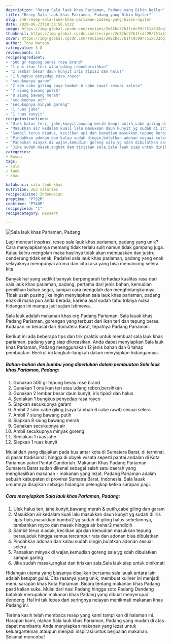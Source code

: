 ```yaml
---
description: "Resep Sala lauk khas Pariaman, Padang yang Bikin Ngiler"
title: "Resep Sala lauk khas Pariaman, Padang yang Bikin Ngiler"
slug: 248-resep-sala-lauk-khas-pariaman-padang-yang-bikin-ngiler
date: 2020-06-23T18:33:56.632Z
image: https://img-global.cpcdn.com/recipes/2e82bc37b1fcdc99/751x532cq70/sala-lauk-khas-pariaman-padang-foto-resep-utama.jpg
thumbnail: https://img-global.cpcdn.com/recipes/2e82bc37b1fcdc99/751x532cq70/sala-lauk-khas-pariaman-padang-foto-resep-utama.jpg
cover: https://img-global.cpcdn.com/recipes/2e82bc37b1fcdc99/751x532cq70/sala-lauk-khas-pariaman-padang-foto-resep-utama.jpg
author: Tony Watson
ratingvalue: 3.8
reviewcount: 15
recipeingredient:
- "500 gr tepung beras rose brand"
- "1 ons ikan teri atau udang rebonbersihkan"
- "2 lembar besar daun kunyit iris tipis2 dan halus"
- "1 bungkus penyedap rasa royco"
- "secukupnya garam"
- "2 sdm cabe giling saya tambah 6 cabe rawit sesuai selera"
- "7 siung bawang putih"
- "8 siung bawang merah"
- "secukupnya air"
- "secukupnya minyak goreng"
- "1 ruas jahe"
- "1 ruas kunyit"
recipeinstructions:
- "Ulek halus teri, jahe,kunyit,bawang merah &amp; putih,cabe giling dan garam"
- "Masukkan air kedalam kuali lalu masukkan daun kunyit yg sudah di iris tipis-tipis,masukkan bumbu2 yg sudah di giling halus sebelumnya, tambahkan royco dan masak hingga air benar2 mendidih"
- "Sambil terus diaduk, kecilkan api dan kemudian masukkan tepung beras,aduk hingga semua tercampur rata dan adonan bisa dibulatkan"
- "Pindahkan adonan dan kalau sudah dingin,bulatkan adonan sesuai selera"
- "Panaskan minyak di wajan,kemudian goreng sala yg sdah dibulatkan sampai garing"
- "Jika sudah masak,angkat dan tiriskan sala.Sala lauk siap untuk dinikmati"
categories:
- Resep
tags:
- sala
- lauk
- khas

katakunci: sala lauk khas 
nutrition: 263 calories
recipecuisine: Indonesian
preptime: "PT32M"
cooktime: "PT48M"
recipeyield: "1"
recipecategory: Dessert

---
```



![Sala lauk khas Pariaman, Padang](https://img-global.cpcdn.com/recipes/2e82bc37b1fcdc99/751x532cq70/sala-lauk-khas-pariaman-padang-foto-resep-utama.jpg)

Lagi mencari inspirasi resep sala lauk khas pariaman, padang yang unik? Cara menyiapkannya memang tidak terlalu sulit namun tidak gampang juga. Kalau keliru mengolah maka hasilnya tidak akan memuaskan dan justru cenderung tidak enak. Padahal sala lauk khas pariaman, padang yang enak selayaknya mempunyai aroma dan cita rasa yang bisa memancing selera kita.

Banyak hal yang sedikit banyak berpengaruh terhadap kualitas rasa dari sala lauk khas pariaman, padang, pertama dari jenis bahan, kemudian pemilihan bahan segar, sampai cara mengolah dan menghidangkannya. Tidak usah pusing jika ingin menyiapkan sala lauk khas pariaman, padang enak di mana pun anda berada, karena asal sudah tahu triknya maka hidangan ini mampu jadi sajian istimewa.

Sala lauk adalah makanan khas org Padang Pariaman. Sala lauak khas Padang Pariaman, gorengan yang terbuat dari ikan teri dan tepung beras. Kudapan ini berasal dari Sumatera Barat, tepatnya Padang Pariaman.


Berikut ini ada beberapa tips dan trik praktis untuk membuat sala lauk khas pariaman, padang yang siap dikreasikan. Anda dapat menyiapkan Sala lauk khas Pariaman, Padang menggunakan 12 jenis bahan dan 6 tahap pembuatan. Berikut ini langkah-langkah dalam menyiapkan hidangannya.

<!--inarticleads1-->

##### Bahan-bahan dan bumbu yang diperlukan dalam pembuatan Sala lauk khas Pariaman, Padang:

1. Gunakan 500 gr tepung beras rose brand
1. Gunakan 1 ons ikan teri atau udang rebon,bersihkan
1. Gunakan 2 lembar besar daun kunyit, iris tipis2 dan halus
1. Sediakan 1 bungkus penyedap rasa royco
1. Siapkan secukupnya garam
1. Ambil 2 sdm cabe giling (saya tambah 6 cabe rawit) sesuai selera
1. Ambil 7 siung bawang putih
1. Siapkan 8 siung bawang merah
1. Gunakan secukupnya air
1. Ambil secukupnya minyak goreng
1. Sediakan 1 ruas jahe
1. Siapkan 1 ruas kunyit


Mulai dari yang dijajakan pada bus antar kota di Sumatera Barat, di terminal, di pasar tradisional, hingga di obyek wisata seperti pantai andalan di Kota Pariaman yakni Pantai Gandoriah. Makanan Khas Padang Pariaman - Sumatera Barat sudah dikenal sebagai salah satu daerah yang menghasilkan makanan - makanan yang lezat. Padang Pariaman adalah sebuah kabupaten di provinsi Sumatra Barat, Indonesia. Sala lauak umumnya disajikan sebagai hidangan pelengkap ketika sarapan pagi. 

<!--inarticleads2-->

##### Cara menyiapkan Sala lauk khas Pariaman, Padang:

1. Ulek halus teri, jahe,kunyit,bawang merah &amp; putih,cabe giling dan garam
1. Masukkan air kedalam kuali lalu masukkan daun kunyit yg sudah di iris tipis-tipis,masukkan bumbu2 yg sudah di giling halus sebelumnya, tambahkan royco dan masak hingga air benar2 mendidih
1. Sambil terus diaduk, kecilkan api dan kemudian masukkan tepung beras,aduk hingga semua tercampur rata dan adonan bisa dibulatkan
1. Pindahkan adonan dan kalau sudah dingin,bulatkan adonan sesuai selera
1. Panaskan minyak di wajan,kemudian goreng sala yg sdah dibulatkan sampai garing
1. Jika sudah masak,angkat dan tiriskan sala.Sala lauk siap untuk dinikmati


Hidangan utama yang biasanya disajikan bersama sala lauak antara lain adalah ketupat gulai. Cita rasanya yang unik, membuat kuliner ini menjadi menu sarapan khas Kota Pariaman. Bicara tentang makanan khas Padang pasti kalian suka. Mulai dari nasi Padang hingga soto Padang Dendeng batokok merupakan makanan khas Padang yang dibuat menyerupai dendeng. Hal ini tak lepas dari seringnya nelayan menikmati makanan khas Padang ini. 

Terima kasih telah membaca resep yang kami tampilkan di halaman ini. Harapan kami, olahan Sala lauk khas Pariaman, Padang yang mudah di atas dapat membantu Anda menyiapkan makanan yang lezat untuk keluarga/teman ataupun menjadi inspirasi untuk berjualan makanan. Selamat mencoba!
